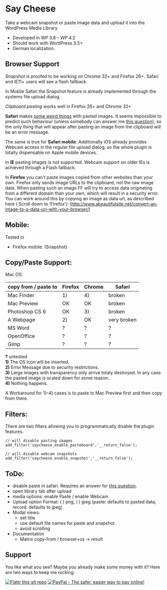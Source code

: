 Say Cheese
==========

Take a webcam snapshot or paste image data and upload it into the WordPress Media Library.

 - Developed in WP 3.8 – WP 4.2
 - Should work with WordPress 3.5+
 - German localization.

Browser Support
---------------
*Snapshot* is proofed to be working on Chrome 32+ and Firefox 26+. 
Safari and IE11+ users will see a flash fallback.

In Mobile Safari the Snapshot feature is already implemented through the systems file upload dialog. 

*Clipboard pasting* works well in Firefox 26+ and Chrome 32+ 

**Safari** makes [some weird things](https://bugs.webkit.org/show_bug.cgi?id=49141) with 
pasted images. It seems impossible to predict such behaviour (unless somebody can answer me
[this question](http://stackoverflow.com/questions/21366465/is-there-a-way-to-detect-webkit-fake-url-browser-behavior)), 
so the only thing that will appear after pasting an image from the clipboard will be an error message.

The same is true for **Safari mobile**. Additionally iOS already provides Webcam access in the regular file upload dialog, so the whole plugin is totally dispensable on Apple mobile devices.

In **IE** pasting images is not supported. Webcam support on older IEs is achieved through a Flash fallback.

In **Firefox** you can't paste images copied from other websites than your own. Firefox only sends 
image URLs to the clipboard, not the raw image data. When pasting such an image FF will try 
to access data originating from a different domain than your own, which will result in a security 
error. You can work around this by copying an image as data url, as described here ( Scroll down to ‘Firefox’):
(http://www.abeautifulsite.net/convert-an-image-to-a-data-uri-with-your-browser/)

Mobile:
-------
Tested in 
 - Firefox mobile. (Snapshot)

Copy/Paste Support:
-------------------

Mac OS:

| copy from / paste to | Firefox  | Chrome   | Safari      |
|----------------------|----------|----------|-------------|
| Mac Finder           |    1)    |    4)    | broken      |
| Mac Preview          |    OK    |    OK    | broken      |
| Photoshop CS 6       |    OK    |    3)    | broken      |
| A Webpage            |    2)    |    OK    | very broken |
| MS Word              |    ?     |    ?     |    ?        |
| OpenOffice           |    ?     |    ?     |    ?        |
| Gimp                 |    ?     |    ?     |    ?        |

**?** untested<br />
**1)** The OS Icon will be inserted.<br />
**2)** Error Message due to security restrictions.<br />
**3)** Large images with transparency only arrive totaly destroyed. In any case the pasted image is scaled down for some reason.<br />
**4)** Nothing happens.

A Workaround for 1)–4) cases is to paste to Mac Preview first and then copy from there.


Filters:
--------
There are two filters allowing you to programmatically disable the plugin features.

    // will disable pasting images
    add_filter('saycheese_enable_pasteboard','__return_false');

    // will disable webcam snapshots
    add_filter('saycheese_enable_snapshot','__return_false');

ToDo:
-----
 - disable paste in safari. Requires an answer for [this question](http://stackoverflow.com/questions/21366465/is-there-a-way-to-detect-webkit-fake-url-browser-behavior).
 - open library tab after upload
 - media options: enable Paste / enable Webcam
 - Upload option Format:  ( ) png, ( ) jpeg (paste: defaults to pasted data, record: defaults to jpeg)
 - Modal views: 
 	- set title
 	- use default file names for paste and snapshot
 	- avoid scrolling
 - Documentation
 	- Matrix copy-from / browser+os -> result

Support
-------
You like what you see? Maybe you already make some money with it? 
Here are two ways to keep me rocking:

[![Flattr this git repo](http://api.flattr.com/button/flattr-badge-large.png)](https://flattr.com/submit/auto?user_id=joern.lund&url=https://github.com/mcguffin/say-cheese&title=Say%20Cheese&language=php&tags=github&category=software)
<a href="https://www.paypal.com/cgi-bin/webscr?cmd=_s-xclick&hosted_button_id=F8NKC6TCASUXE"><img src="https://www.paypalobjects.com/en_US/i/btn/btn_donate_SM.gif" border="0" name="submit" alt="PayPal - The safer, easier way to pay online!" /></a>

